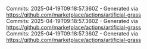 Commits: 2025-04-19T09:18:57.360Z - Generated via https://github.com/marketplace/actions/artificial-grass
<br>
Commits: 2025-04-19T09:18:57.360Z - Generated via https://github.com/marketplace/actions/artificial-grass
<br>
Commits: 2025-04-19T09:18:57.360Z - Generated via https://github.com/marketplace/actions/artificial-grass
<br>
